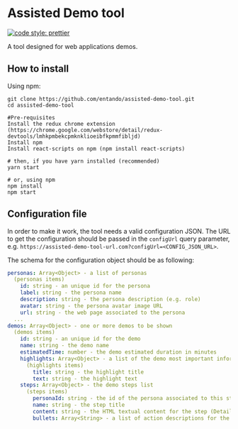 
# Assisted Demo tool
[![code style: prettier](https://img.shields.io/badge/code_style-prettier-ff69b4.svg?style=flat-square)](https://github.com/prettier/prettier)

A tool designed for web applications demos.

## How to install

Using npm:

```
git clone https://github.com/entando/assisted-demo-tool.git
cd assisted-demo-tool

#Pre-requisites
Install the redux chrome extension (https://chrome.google.com/webstore/detail/redux-devtools/lmhkpmbekcpmknklioeibfkpmmfibljd)
Install npm
Install react-scripts on npm (npm install react-scripts)

# then, if you have yarn installed (recommended)
yarn start

# or, using npm
npm install
npm start
```


## Configuration file

In order to make it work, the tool needs a valid configuration JSON.
The URL to get the configuration should be passed in the ```configUrl``` query parameter, e.g.
```https://assisted-demo-tool-url.com?configUrl=<CONFIG_JSON_URL>```.

The schema for the configuration object should be as following:

```yaml
personas: Array<Object> - a list of personas
  (personas items)
    id: string - an unique id for the persona
    label: string - the persona name
    description: string - the persona description (e.g. role)
    avatar: string - the persona avatar image URL
    url: string - the web page associated to the persona
  ...
demos: Array<Object> - one or more demos to be shown
  (demos items)
    id: string - an unique id for the demo
    name: string - the demo name
    estimatedTime: number - the demo estimated duration in minutes
    highlights: Array<Object> - a list of the demo most important informations
      (highlights items)
        title: string - the highlight title
        text: string - the highlight text
    steps: Array<Object> - the demo steps list
      (steps items)
        personaId: string - the id of the persona associated to this step
        name: string - the step title
        content: string - the HTML textual content for the step (Details View)
        bullets: Array<String> - a list of action descriptions for the step (Presenter View)

```
